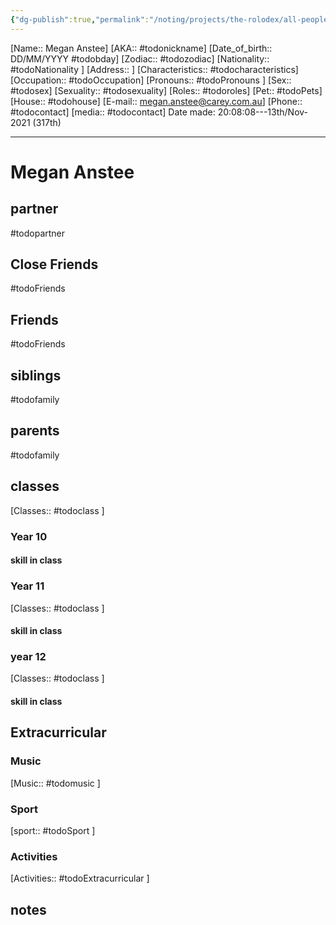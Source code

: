 ```yaml
---
{"dg-publish":true,"permalink":"/noting/projects/the-rolodex/all-people/students/megan-anstee/","dgHomeLink":true,"dgPassFrontmatter":false}
---
```


[Name:: Megan Anstee]
[AKA:: #todonickname]
[Date_of_birth:: DD/MM/YYYY #todobday] 
[Zodiac:: #todozodiac] 
[Nationality:: #todoNationality ]
[Address:: ]
[Characteristics::  #todocharacteristics]
[Occupation:: #todoOccupation]
[Pronouns:: #todoPronouns ]
[Sex:: #todosex]
[Sexuality:: #todosexuality]
[Roles:: #todoroles]
[Pet:: #todoPets]
[House:: #todohouse]
[E-mail:: <megan.anstee@carey.com.au>]
[Phone:: #todocontact]
[media:: #todocontact]
Date made: 20:08:08---13th/Nov-2021 (317th) 

---
# Megan Anstee
## partner
#todopartner
## Close Friends
#todoFriends
## Friends
#todoFriends
## siblings
#todofamily
## parents
#todofamily
## classes
[Classes:: #todoclass ]
### Year 10
#### skill in class
### Year 11
[Classes:: #todoclass ]
#### skill in class
### year 12
[Classes:: #todoclass ]
#### skill in class
## Extracurricular
### Music
[Music:: #todomusic ]
### Sport
[sport:: #todoSport ]
### Activities
[Activities:: #todoExtracurricular ]
## notes
